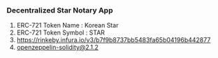 ### Decentralized Star Notary App

1) ERC-721 Token Name : Korean Star
2) ERC-721 Token Symbol : STAR
3) https://rinkeby.infura.io/v3/b7f9b8737bb5483fa65b04196b442877
4) openzeppelin-solidity@2.1.2  